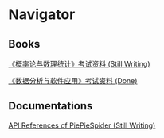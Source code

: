 # Navigator

## Books

[《概率论与数理统计》考试资料 (Still Writing)](./Books/technology/data-analysis/statistics/probability-theory-and-mathematical-statistics)

[《数据分析与软件应用》考试资料 (Done)](./Books/technology/data-analysis/statistics/data-analysis-and-software-application)

## Documentations

[API References of PiePieSpider (Still Writing)](./Documentations/Reference-PiePieSpider)